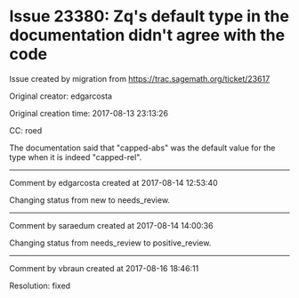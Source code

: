 # Issue 23380: Zq's default type  in the documentation didn't agree with the code

Issue created by migration from https://trac.sagemath.org/ticket/23617

Original creator: edgarcosta

Original creation time: 2017-08-13 23:13:26

CC:  roed

The documentation said that "capped-abs" was the default value for the type when it is indeed "capped-rel".



---

Comment by edgarcosta created at 2017-08-14 12:53:40

Changing status from new to needs_review.


---

Comment by saraedum created at 2017-08-14 14:00:36

Changing status from needs_review to positive_review.


---

Comment by vbraun created at 2017-08-16 18:46:11

Resolution: fixed
